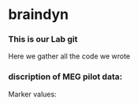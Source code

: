 # braindyn

### This is our Lab git

Here we gather all the code we wrote



### discription of MEG pilot data:

Marker values:


